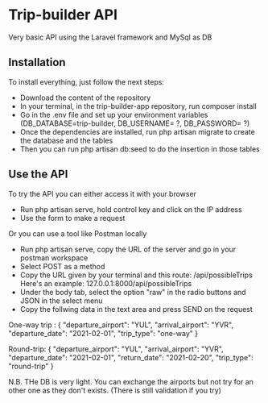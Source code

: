 # Trip-builder API
Very basic API using the Laravel framework and MySql as DB

## Installation
To install everything, just follow the next steps:
- Download the content of the repository
- In your terminal, in the trip-builder-app repository, run composer install
- Go in the .env file and set up your environment variables (DB_DATABASE=trip-builder, DB_USERNAME= ?, DB_PASSWORD= ?)
- Once the dependencies are installed, run php artisan migrate to create the database and the tables
- Then you can run php artisan db:seed to do the insertion in those tables

## Use the API
To try the API you can either access it with your browser
- Run php artisan serve, hold control key and click on the IP address
- Use the form to make a request

Or you can use a tool like Postman locally
- Run php artisan serve, copy the URL of the server and go in your postman workspace
- Select POST as a method
- Copy the URL given by your terminal and this route: /api/possibleTrips Here's an example: 127.0.0.1:8000/api/possibleTrips
- Under the body tab, select the option "raw" in the radio buttons and JSON in the select menu
- Copy the follwing data in the text area and press SEND on the request

One-way trip :
{
"departure_airport": "YUL",
"arrival_airport": "YVR",
"departure_date": "2021-02-01",
"trip_type": "one-way"
}

Round-trip:
{
"departure_airport": "YUL",
"arrival_airport": "YVR",
"departure_date": "2021-02-01",
"return_date": "2021-02-20",
"trip_type": "round-trip"
}

N.B. THe DB is very light. You can exchange the airports but not try for an other one as they don't exists. (There is still validation if you try)